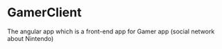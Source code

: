 # GamerClient
The angular app which is a front-end app for Gamer app (social network about Nintendo)

